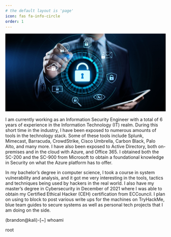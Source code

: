 ```yaml
---
# the default layout is 'page'
icon: fas fa-info-circle
order: 1
---
```


<!--
> Add Markdown syntax content to file `_tabs/about.md`{: .filepath } and it will show up on this page.
{: .prompt-tip }
-->

<p class="body"><img class="body" src="./assets/img/aboutme.png" alt=""></p>

I am currently working as an Information Security Engineer with a total of 6 years of experience in the Information Technology (IT) realm. During this short time in the industry, I have been exposed to numerous amounts of tools in the technology stack. Some of these tools include Splunk, Mimecast, Barracuda, CrowdStrike, Cisco Umbrella, Carbon Black, Palo Alto, and many more. I have also been exposed to Active Directory, both on-premises and in the cloud with Azure, and Office 365. I obtained both the SC-200 and the SC-900 from Microsoft to obtain a foundational knowledge in Security on what the Azure platform has to offer.

In my bachelor’s degree in computer science, I took a course in system vulnerability and analysis, and it got me very interesting in the tools, tactics and techniques being used by hackers in the real world. I also have my master’s degree in Cybersecurity in December of 2021 where I was able to obtain my Certified Ethical Hacker (CEH) certification from ECCouncil. I plan on using to block to post various write ups for the machines on TryHackMe, blue team guides to secure systems as well as personal tech projects that I am doing on the side.

(brandon@kali)-[~] whoami

root
